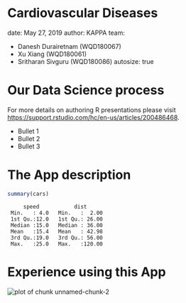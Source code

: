 Cardiovascular Diseases
========================================================
date: May 27, 2019
author:
KAPPA team:
- Danesh Durairetnam (WQD180067)
- Xu Xiang (WQD180061)
- Sritharan Sivguru (WQD180086)
autosize: true

Our Data Science process
========================================================

For more details on authoring R presentations please visit <https://support.rstudio.com/hc/en-us/articles/200486468>.

- Bullet 1
- Bullet 2
- Bullet 3

The App description
========================================================


```r
summary(cars)
```

```
     speed           dist       
 Min.   : 4.0   Min.   :  2.00  
 1st Qu.:12.0   1st Qu.: 26.00  
 Median :15.0   Median : 36.00  
 Mean   :15.4   Mean   : 42.98  
 3rd Qu.:19.0   3rd Qu.: 56.00  
 Max.   :25.0   Max.   :120.00  
```

Experience using this App
========================================================

![plot of chunk unnamed-chunk-2](WQD7001_Group_Presentation-figure/unnamed-chunk-2-1.png)
